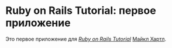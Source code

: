 # Ruby on Rails Tutorial: первое приложение

Это первое приложение для 
[*Ruby on Rails Tutorial*](http://railstutorial.org)
[Майкл Хартл](http://michaelhartl.com).